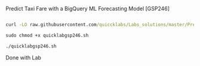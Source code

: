 Predict Taxi Fare with a BigQuery ML Forecasting Model [GSP246]

```cmd

curl -LO raw.githubusercontent.com/quiccklabs/Labs_solutions/master/Predict%20Taxi%20Fare%20with%20a%20BigQuery%20ML%20Forecasting%20Model/quicklabgsp246.sh

sudo chmod +x quicklabgsp246.sh

./quicklabgsp246.sh
```
Done with Lab
